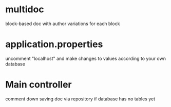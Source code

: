 # multidoc
block-based doc with author variations for each block

# application.properties
uncomment "localhost" and make changes to values according to your own database

# Main controller
comment down saving doc via repository if database has no tables yet
